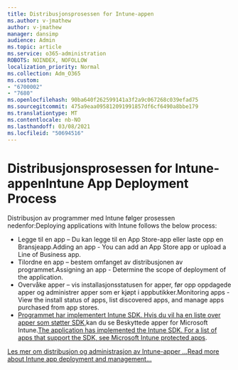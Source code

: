```yaml
---
title: Distribusjonsprosessen for Intune-appen
ms.author: v-jmathew
author: v-jmathew
manager: dansimp
audience: Admin
ms.topic: article
ms.service: o365-administration
ROBOTS: NOINDEX, NOFOLLOW
localization_priority: Normal
ms.collection: Adm_O365
ms.custom:
- "6700002"
- "7680"
ms.openlocfilehash: 90ba640f262599141a3f2a9c067268c039efad75
ms.sourcegitcommit: 475a9eaa095812091991857df6cf6490a8bbe179
ms.translationtype: MT
ms.contentlocale: nb-NO
ms.lasthandoff: 03/08/2021
ms.locfileid: "50694516"
---
```

# <a name="intune-app-deployment-process"></a><span data-ttu-id="bec75-102">Distribusjonsprosessen for Intune-appen</span><span class="sxs-lookup"><span data-stu-id="bec75-102">Intune App Deployment Process</span></span>

<span data-ttu-id="bec75-103">Distribusjon av programmer med Intune følger prosessen nedenfor:</span><span class="sxs-lookup"><span data-stu-id="bec75-103">Deploying applications with Intune follows the below process:</span></span>

- <span data-ttu-id="bec75-104">Legge til en app – Du kan legge til en App Store-app eller laste opp en Bransjeapp.</span><span class="sxs-lookup"><span data-stu-id="bec75-104">Adding an app - You can add an App Store app or upload a Line of Business app.</span></span>
- <span data-ttu-id="bec75-105">Tilordne en app – bestem omfanget av distribusjonen av programmet.</span><span class="sxs-lookup"><span data-stu-id="bec75-105">Assigning an app - Determine the scope of deployment of the application.</span></span>
- <span data-ttu-id="bec75-106">Overvåke apper – vis installasjonsstatusen for apper, før opp oppdagede apper og administrer apper som er kjøpt i appbutikker.</span><span class="sxs-lookup"><span data-stu-id="bec75-106">Monitoring apps - View the install status of apps, list discovered apps, and manage apps purchased from app stores.</span></span>
- <span data-ttu-id="bec75-107">[Programmet har implementert Intune SDK. Hvis du vil ha en liste over apper som støtter SDK,](https://docs.microsoft.com/mem/intune/apps/apps-supported-intune-apps)kan du se Beskyttede apper for Microsoft Intune.</span><span class="sxs-lookup"><span data-stu-id="bec75-107">[The application has implemented the Intune SDK. For a list of apps that support the SDK, see Microsoft Intune protected apps](https://docs.microsoft.com/mem/intune/apps/apps-supported-intune-apps).</span></span>

[<span data-ttu-id="bec75-108">Les mer om distribusjon og administrasjon av Intune-apper ...</span><span class="sxs-lookup"><span data-stu-id="bec75-108">Read more about Intune app deployment and management...</span></span>](https://docs.microsoft.com/mem/intune/apps/app-management)
